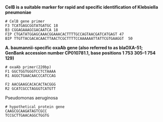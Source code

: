 

**CelB is a suitable marker for rapid and specific identification of Klebsiella pneumoniae**

```
# CelB gene primer
F3 TCATGAGCGGTATGATGC 18
B3 CGGAGAAAGCGACAATCA 18
FIP CTGATATGGAGCAAACGGAAACACTTTTGCCAGTAACGATCATGAGT 47
BIP TTGTTACGACACAACTTAACTCGCTTTTCCAAAAAATTATTCGTGAAGGT  50
```

**A. baumannii-specific oxaAb gene (also referred to as blaOXA-51; GenBank accession number CP010781.1, base positions 1 753 305–1 754 129)**

```
# oxaAb primer(220bp)
F1 GGCTGGTGGGTCCTCTAAAA
R1 AGGCTGAACAACCCATCCAG

F2 AACGAAGCACACACTACGGG
R2 GCATCGCCTAGGGTCATGTT

```
Pseudomonas aeruginosa

```
# hypothetical protein gene
CAAGCGCAAGATAGTCGCC
TCCGCTTGAACAGGCTGGTG
```

